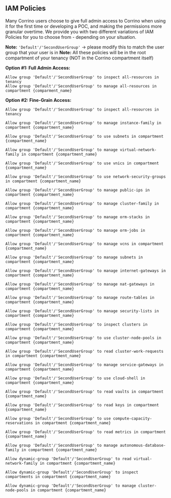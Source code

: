 ## IAM Policies

Many Corrino users choose to give full admin access to Corrino when using it for the first time or developing a POC, and making the permissions more granular overtime. We provide you with two different variations of IAM Policies for you to choose from - depending on your situation.

**Note:** `'Default'/'SecondUserGroup'` -> please modify this to match the user group that your user is in
**Note:** All these policies will be in the root compartment of your tenancy (NOT in the Corrino compartment itself)

**Option #1: Full Admin Access:**

```
Allow group 'Default'/'SecondUserGroup' to inspect all-resources in tenancy
Allow group 'Default'/'SecondUserGroup' to manage all-resources in compartment {comparment_name}
```

**Option #2: Fine-Grain Access:**

```
Allow group 'Default'/'SecondUserGroup' to inspect all-resources in tenancy

Allow group 'Default'/'SecondUserGroup' to manage instance-family in compartment {compartment_name}

Allow group 'Default'/'SecondUserGroup' to use subnets in compartment {compartment_name}

Allow group 'Default'/'SecondUserGroup' to manage virtual-network-family in compartment {compartment_name}

Allow group 'Default'/'SecondUserGroup' to use vnics in compartment {compartment_name}

Allow group 'Default'/'SecondUserGroup' to use network-security-groups in compartment {compartment_name}

Allow group 'Default'/'SecondUserGroup' to manage public-ips in compartment {compartment_name}

Allow group 'Default'/'SecondUserGroup' to manage cluster-family in compartment {compartment_name}

Allow group 'Default'/'SecondUserGroup' to manage orm-stacks in compartment {compartment_name}

Allow group 'Default'/'SecondUserGroup' to manage orm-jobs in compartment {compartment_name}

Allow group 'Default'/'SecondUserGroup' to manage vcns in compartment {compartment_name}

Allow group 'Default'/'SecondUserGroup' to manage subnets in compartment {compartment_name}

Allow group 'Default'/'SecondUserGroup' to manage internet-gateways in compartment {compartment_name}

Allow group 'Default'/'SecondUserGroup' to manage nat-gateways in compartment {compartment_name}

Allow group 'Default'/'SecondUserGroup' to manage route-tables in compartment {compartment_name}

Allow group 'Default'/'SecondUserGroup' to manage security-lists in compartment {compartment_name}

Allow group 'Default'/'SecondUserGroup' to inspect clusters in compartment {compartment_name}

Allow group 'Default'/'SecondUserGroup' to use cluster-node-pools in compartment {compartment_name}

Allow group 'Default'/'SecondUserGroup' to read cluster-work-requests in compartment {compartment_name}

Allow group 'Default'/'SecondUserGroup' to manage service-gateways in compartment {compartment_name}

Allow group 'Default'/'SecondUserGroup' to use cloud-shell in compartment {compartment_name}

Allow group 'Default'/'SecondUserGroup' to read vaults in compartment {compartment_name}

Allow group 'Default'/'SecondUserGroup' to read keys in compartment {compartment_name}

Allow group 'Default'/'SecondUserGroup' to use compute-capacity-reservations in compartment {compartment_name}

Allow group 'Default'/'SecondUserGroup' to read metrics in compartment {compartment_name}

Allow group 'Default'/'SecondUserGroup' to manage autonomous-database-family in compartment {compartment_name}

Allow dynamic-group 'Default'/'SecondUserGroup' to read virtual-network-family in compartment {compartment_name}

Allow dynamic-group 'Default'/'SecondUserGroup' to inspect compartments in compartment {compartment_name}

Allow dynamic-group 'Default'/'SecondUserGroup' to manage cluster-node-pools in compartment {compartment_name}
```
